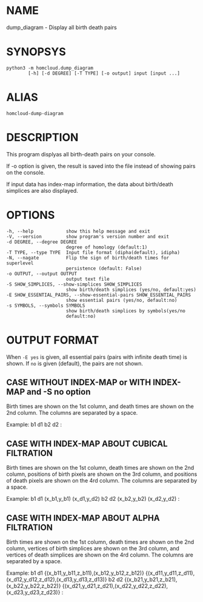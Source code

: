 # NAME

dump_diagram - Display all birth death pairs

# SYNOPSYS

    python3 -m homcloud.dump_diagram
            [-h] [-d DEGREE] [-T TYPE] [-o output] input [input ...]


# ALIAS

    homcloud-dump-diagram

# DESCRIPTION

This program displyas all birth-death pairs on your console.

If -o option is given, the result is saved into the file instead of
showing pairs on the console.

If input data has index-map information, the data about birth/death
simplices are also displayed.

# OPTIONS

    -h, --help            show this help message and exit
    -V, --version         show program's version number and exit
    -d DEGREE, --degree DEGREE
                          degree of homology (default:1)
    -T TYPE, --type TYPE  Input file format (dipha(default), idipha)
    -N, --nagate          Flip the sign of birth/death times for superlevel
                          persistence (default: False)
    -o OUTPUT, --output OUTPUT
                          output text file
    -S SHOW_SIMPLICES, --show-simplices SHOW_SIMPLICES
                          show birth/death simplices (yes/no, default:yes)
    -E SHOW_ESSENTIAL_PAIRS, --show-essential-pairs SHOW_ESSENTIAL_PAIRS
                          show essential pairs (yes/no, default:no)
    -s SYMBOLS, --symbols SYMBOLS
                          show birth/death simplices by symbols(yes/no
                          default:no)

# OUTPUT FORMAT

When `-E yes` is given, all essential pairs (pairs with 
infinite death time) is shown. If `no` is given (default),
the pairs are not shown.

## CASE WITHOUT INDEX-MAP or WITH INDEX-MAP and -S no option
Birth times are shown on the 1st column, and
death times are shown on the 2nd column.
The columns are separated by a space.

Example:
    b1 d1
    b2 d2
      :

## CASE WITH INDEX-MAP ABOUT CUBICAL FILTRATION

Birth times are shown on the 1st column, 
death times are shown on the 2nd column,
positions of birth pixels are shown on the 3rd column, and
positions of death pixels are shown on the 4rd column.
The columns are separated by a space.

Example:
    b1 d1 (x_b1,y_b1) (x_d1,y_d2)
    b2 d2 (x_b2,y_b2) (x_d2,y_d2)
        :

## CASE WITH INDEX-MAP ABOUT ALPHA FILTRATION

Birth times are shown on the 1st column, 
death times are shown on the 2nd column,
vertices of birth simplices are shown on the 3rd column, and
vertices of death simplices are shown on the 4rd column.
The columns are separated by a space.


Example:
    b1 d1 {(x_b11,y_b11,z_b11),(x_b12,y_b12,z_b12)} {(x_d11,y_d11,z_d11),(x_d12,y_d12,z_d12),(x_d13,y_d13,z_d13)}
    b2 d2 {(x_b21,y_b21,z_b21),(x_b22,y_b22,z_b22)} {(x_d21,y_d21,z_d21),(x_d22,y_d22,z_d22),(x_d23,y_d23,z_d23)}
        :



